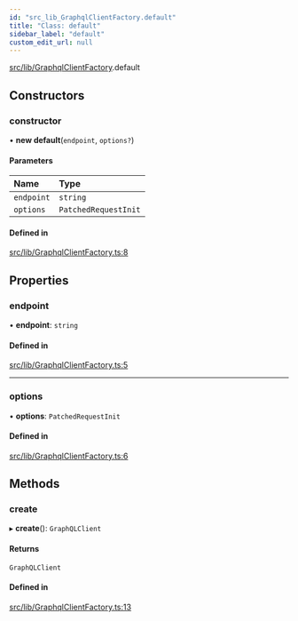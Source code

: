 ```yaml
---
id: "src_lib_GraphqlClientFactory.default"
title: "Class: default"
sidebar_label: "default"
custom_edit_url: null
---
```


[src/lib/GraphqlClientFactory](../modules/src_lib_GraphqlClientFactory.md).default

## Constructors

### constructor

• **new default**(`endpoint`, `options?`)

#### Parameters

| Name       | Type                 |
| :--------- | :------------------- |
| `endpoint` | `string`             |
| `options`  | `PatchedRequestInit` |

#### Defined in

[src/lib/GraphqlClientFactory.ts:8](https://github.com/pantheon-systems/decoupled-kit-js/blob/fe58c2b6/packages/wordpress-kit/src/lib/GraphqlClientFactory.ts#L8)

## Properties

### endpoint

• **endpoint**: `string`

#### Defined in

[src/lib/GraphqlClientFactory.ts:5](https://github.com/pantheon-systems/decoupled-kit-js/blob/fe58c2b6/packages/wordpress-kit/src/lib/GraphqlClientFactory.ts#L5)

---

### options

• **options**: `PatchedRequestInit`

#### Defined in

[src/lib/GraphqlClientFactory.ts:6](https://github.com/pantheon-systems/decoupled-kit-js/blob/fe58c2b6/packages/wordpress-kit/src/lib/GraphqlClientFactory.ts#L6)

## Methods

### create

▸ **create**(): `GraphQLClient`

#### Returns

`GraphQLClient`

#### Defined in

[src/lib/GraphqlClientFactory.ts:13](https://github.com/pantheon-systems/decoupled-kit-js/blob/fe58c2b6/packages/wordpress-kit/src/lib/GraphqlClientFactory.ts#L13)
